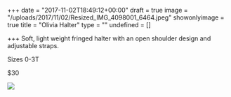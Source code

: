 +++
date = "2017-11-02T18:49:12+00:00"
draft = true
image = "/uploads/2017/11/02/Resized_IMG_4098001_6464.jpeg"
showonlyimage = true
title = "Olivia Halter"
type = ""
undefined = []

+++
Soft, light weight fringed halter with an open shoulder design and adjustable straps.

Sizes 0-3T

$30

![](/uploads/2017/11/02/Resized_IMG_4098001_6464.jpeg)